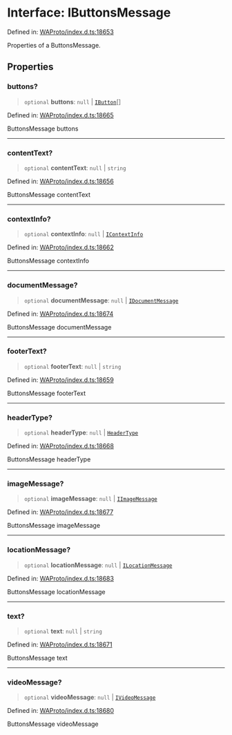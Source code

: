 # Interface: IButtonsMessage

Defined in: [WAProto/index.d.ts:18653](https://github.com/Fokusdotid/Baileys/blob/49e815e65b8f4aea31725e09dcf4815734557e39/WAProto/index.d.ts#L18653)

Properties of a ButtonsMessage.

## Properties

### buttons?

> `optional` **buttons**: `null` \| [`IButton`](../namespaces/ButtonsMessage/interfaces/IButton.md)[]

Defined in: [WAProto/index.d.ts:18665](https://github.com/Fokusdotid/Baileys/blob/49e815e65b8f4aea31725e09dcf4815734557e39/WAProto/index.d.ts#L18665)

ButtonsMessage buttons

***

### contentText?

> `optional` **contentText**: `null` \| `string`

Defined in: [WAProto/index.d.ts:18656](https://github.com/Fokusdotid/Baileys/blob/49e815e65b8f4aea31725e09dcf4815734557e39/WAProto/index.d.ts#L18656)

ButtonsMessage contentText

***

### contextInfo?

> `optional` **contextInfo**: `null` \| [`IContextInfo`](../../../interfaces/IContextInfo.md)

Defined in: [WAProto/index.d.ts:18662](https://github.com/Fokusdotid/Baileys/blob/49e815e65b8f4aea31725e09dcf4815734557e39/WAProto/index.d.ts#L18662)

ButtonsMessage contextInfo

***

### documentMessage?

> `optional` **documentMessage**: `null` \| [`IDocumentMessage`](IDocumentMessage.md)

Defined in: [WAProto/index.d.ts:18674](https://github.com/Fokusdotid/Baileys/blob/49e815e65b8f4aea31725e09dcf4815734557e39/WAProto/index.d.ts#L18674)

ButtonsMessage documentMessage

***

### footerText?

> `optional` **footerText**: `null` \| `string`

Defined in: [WAProto/index.d.ts:18659](https://github.com/Fokusdotid/Baileys/blob/49e815e65b8f4aea31725e09dcf4815734557e39/WAProto/index.d.ts#L18659)

ButtonsMessage footerText

***

### headerType?

> `optional` **headerType**: `null` \| [`HeaderType`](../namespaces/ButtonsMessage/enumerations/HeaderType.md)

Defined in: [WAProto/index.d.ts:18668](https://github.com/Fokusdotid/Baileys/blob/49e815e65b8f4aea31725e09dcf4815734557e39/WAProto/index.d.ts#L18668)

ButtonsMessage headerType

***

### imageMessage?

> `optional` **imageMessage**: `null` \| [`IImageMessage`](IImageMessage.md)

Defined in: [WAProto/index.d.ts:18677](https://github.com/Fokusdotid/Baileys/blob/49e815e65b8f4aea31725e09dcf4815734557e39/WAProto/index.d.ts#L18677)

ButtonsMessage imageMessage

***

### locationMessage?

> `optional` **locationMessage**: `null` \| [`ILocationMessage`](ILocationMessage.md)

Defined in: [WAProto/index.d.ts:18683](https://github.com/Fokusdotid/Baileys/blob/49e815e65b8f4aea31725e09dcf4815734557e39/WAProto/index.d.ts#L18683)

ButtonsMessage locationMessage

***

### text?

> `optional` **text**: `null` \| `string`

Defined in: [WAProto/index.d.ts:18671](https://github.com/Fokusdotid/Baileys/blob/49e815e65b8f4aea31725e09dcf4815734557e39/WAProto/index.d.ts#L18671)

ButtonsMessage text

***

### videoMessage?

> `optional` **videoMessage**: `null` \| [`IVideoMessage`](IVideoMessage.md)

Defined in: [WAProto/index.d.ts:18680](https://github.com/Fokusdotid/Baileys/blob/49e815e65b8f4aea31725e09dcf4815734557e39/WAProto/index.d.ts#L18680)

ButtonsMessage videoMessage

